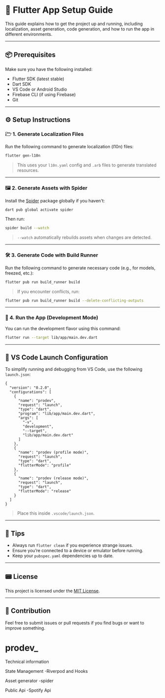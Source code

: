 # 🚀 Flutter App Setup Guide

This guide explains how to get the project up and running, including localization, asset generation, code generation, and how to run the app in different environments.

---

## 📦 Prerequisites

Make sure you have the following installed:

* Flutter SDK (latest stable)
* Dart SDK
* VS Code or Android Studio
* Firebase CLI (if using Firebase)
* Git

---

## ⚙️ Setup Instructions

### 🗁️ 1. Generate Localization Files

Run the following command to generate localization (l10n) files:

```bash
flutter gen-l10n
```

> This uses your `l10n.yaml` config and `.arb` files to generate translated resources.

---

### 🖼️ 2. Generate Assets with Spider

Install the [Spider](https://pub.dev/packages/spider) package globally if you haven't:

```bash
dart pub global activate spider
```

Then run:

```bash
spider build --watch
```

> `--watch` automatically rebuilds assets when changes are detected.

---

### 🛠️ 3. Generate Code with Build Runner

Run the following command to generate necessary code (e.g., for models, freezed, etc.):

```bash
flutter pub run build_runner build
```

> If you encounter conflicts, run:

```bash
flutter pub run build_runner build --delete-conflicting-outputs
```

---

### 📱 4. Run the App (Development Mode)

You can run the development flavor using this command:

```bash
flutter run --target lib/app/main.dev.dart
```

---

## 🧪 VS Code Launch Configuration

To simplify running and debugging from VS Code, use the following `launch.json`:

```jsonc
{
  "version": "0.2.0",
  "configurations": [
    {
      "name": "prodev",
      "request": "launch",
      "type": "dart",
      "program": "lib/app/main.dev.dart",
      "args": [
        "-v",
        "development",
        "--target",
        "lib/app/main.dev.dart"
      ]
    },
    {
      "name": "prodev (profile mode)",
      "request": "launch",
      "type": "dart",
      "flutterMode": "profile"
    },
    {
      "name": "prodev (release mode)",
      "request": "launch",
      "type": "dart",
      "flutterMode": "release"
    }
  ]
}
```

> Place this inside `.vscode/launch.json`.

---

## 🧹 Tips

* Always run `flutter clean` if you experience strange issues.
* Ensure you’re connected to a device or emulator before running.
* Keep your `pubspec.yaml` dependencies up to date.

---

## 📟 License

This project is licensed under the [MIT License](LICENSE).

---

## 🙌 Contribution

Feel free to submit issues or pull requests if you find bugs or want to improve something.
# prodev_



Technical information

State Management 
-Riverpod and Hooks

Asset generator
-spider

Public Api
-Spotify Api